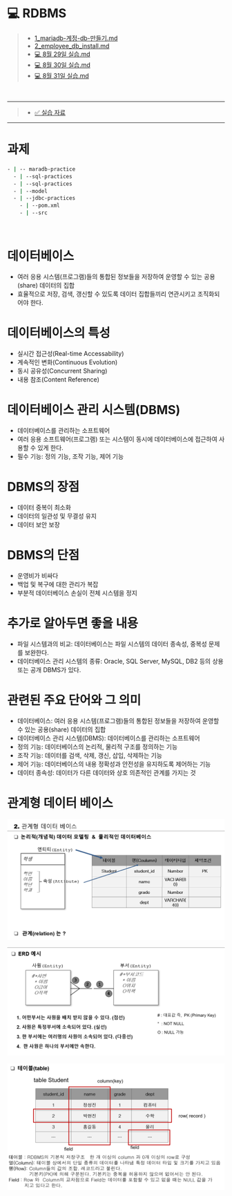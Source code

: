 # 💻 RDBMS


>- [1_mariadb-계정-db-만들기.md](1_mariadb-%B0%E8%C1%A4-db-%B8%B8%B5%E9%B1%E2.md)
>- [2_employee_db_install.md](2_employee_db_install.md)
>- [💻 8월 29일 실습.md](%3F%208%BF%F9%2029%C0%CF%20%BD%C7%BD%C0.md)
>- [💻 8월 30일 실습.md](%3F%208%BF%F9%2030%C0%CF%20%BD%C7%BD%C0.md)
>- [💻 8월 31일 실습.md](%3F%208%BF%F9%2031%C0%CF%20%BD%C7%BD%C0.md)
<br/>


---
>- [✅ 실습 자료](https://github.com/githubmendong/mariadb-practices/tree/main/sql_%EC%97%B0%EC%8A%B5)


---

# 과제
```sh
- | -- maradb-practice
  - | --sql-practices
  - | --sql-practices
  - | --model
  - | --jdbc-practices
    - | --pom.xml
    - | --src
```
<br>

# 데이터베이스

- 여러 응용 시스템(프로그램)들의 통합된 정보들을 저장하여 운영할 수 있는 공용(share) 데이터의 집합
- 효율적으로 저장, 검색, 갱신할 수 있도록 데이터 집합들끼리 연관시키고 조직화되어야 한다.

# 데이터베이스의 특성

- 실시간 접근성(Real-time Accessability)
- 계속적인 변화(Continuous Evolution)
- 동시 공유성(Concurrent Sharing)
- 내용 참조(Content Reference)

# 데이터베이스 관리 시스템(DBMS)

- 데이터베이스를 관리하는 소프트웨어
- 여러 응용 소프트웨어(프로그램) 또는 시스템이 동시에 데이터베이스에 접근하여 사용할 수 있게 한다.
- 필수 기능: 정의 기능, 조작 기능, 제어 기능

# DBMS의 장점

- 데이터 중복이 최소화
- 데이터의 일관성 및 무결성 유지
- 데이터 보안 보장

# DBMS의 단점

- 운영비가 비싸다
- 백업 및 복구에 대한 관리가 복잡
- 부분적 데이터베이스 손실이 전체 시스템을 정지

# 추가로 알아두면 좋을 내용

- 파일 시스템과의 비교: 데이터베이스는 파일 시스템의 데이터 종속성, 중복성 문제를 보완한다.
- 데이터베이스 관리 시스템의 종류: Oracle, SQL Server, MySQL, DB2 등의 상용 또는 공개 DBMS가 있다.

# 관련된 주요 단어와 그 의미

- 데이터베이스: 여러 응용 시스템(프로그램)들의 통합된 정보들을 저장하여 운영할 수 있는 공용(share) 데이터의 집합
- 데이터베이스 관리 시스템(DBMS): 데이터베이스를 관리하는 소프트웨어
- 정의 기능: 데이터베이스의 논리적, 물리적 구조를 정의하는 기능
- 조작 기능: 데이터를 검색, 삭제, 갱신, 삽입, 삭제하는 기능
- 제어 기능: 데이터베이스의 내용 정확성과 안전성을 유지하도록 제어하는 기능
- 데이터 종속성: 데이터가 다른 데이터와 상호 의존적인 관계를 가지는 것

# 관계형 데이터 베이스
![img_1.png](..%2F..%2FSource_Data%2Fimage_Data%2F01%2Fimg_1.png)

![img_2.png](..%2F..%2FSource_Data%2Fimage_Data%2F01%2Fimg_2.png)

![img_3.png](..%2F..%2FSource_Data%2Fimage_Data%2F01%2Fimg_3.png)








<br> 